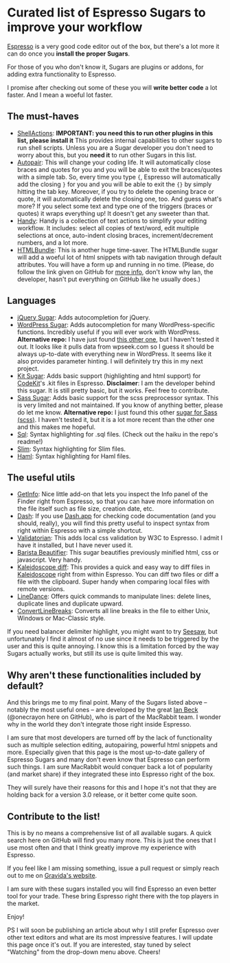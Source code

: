 # Curated list of Espresso Sugars to improve your workflow
[Espresso](http://macrabbit.com/espresso/ "Espresso, the web code editor") is a very good code editor out of the box, but there's a lot more it can do once you **install the proper Sugars**.

For those of you who don't know it, Sugars are plugins or addons, for adding extra functionality to Espresso.

I promise after checking out some of these you will **write better code** a lot faster. And I mean a woeful lot faster.

## The must-haves
- [ShellActions](https://github.com/onecrayon/ShellActions-sugar "ShellActions Sugar"): **IMPORTANT: you need this to run other plugins in this list, please install it** This provides internal capabilities to other sugars to run shell scripts. Unless you are a Sugar developer you don't need to worry about this, but you **need it** to run other Sugars in this list.
- [Autopair](https://github.com/onecrayon/Autopair-sugar "Autopair Sugar for Espresso"): This will change your coding life. It will automatically close braces and quotes for you and you will be able to exit the braces/quotes with a simple tab. So, every time you type `{`, Espresso will automatically add the closing `}` for you and you will be able to exit the `{}` by simply hitting the tab key. Moreover, if you try to delete the opening brace or quote, it will automatically delete the closing one, too. And guess what's more? If you select some text and type one of the triggers (braces or quotes) it wraps everything up! It doesn't get any sweeter than that.
- [Handy](https://github.com/onecrayon/Handy.sugar "Handy: a collection of text actions for Espresso, che code editor"): Handy is a collection of text actions to simplify your editing workflow. It includes: select all copies of text/word, edit multiple selections at once, auto-indent closing braces, increment/decrement numbers, and a lot more.
- [HTMLBundle](https://github.com/onecrayon/HTMLBundle.sugar "A huge time-saver for html editing for Espresso the web editor"): This is another huge time-saver. The HTMLBundle sugar will add a woeful lot of html snippets with tab navigation through default attributes. You will have a form up and running in no time. (Please, do follow the link given on GitHub for [more info](http://onecrayon.com/products/htmlbundle/ "More info on the HTMLBundle Sugar for Espresso"), don't know why Ian, the developer, hasn't put everything on GitHub like he usually does.)

## Languages
- [jQuery Sugar](https://github.com/derekr/jquery.sugar "jQuery autocompletion for Espresso"): Adds autocompletion for jQuery.
- [WordPress Sugar](https://github.com/funkylarma/WordPress.sugar "WordPress functions autocompletion for Espresso"): Adds autocompletion for many WordPress-specific functions. Incredibly useful if you will ever work with WordPress. **Alternative repo:** I have just found [this other one](https://github.com/olach/WordPress.sugar "WordPress sugar for Espresso"), but I haven't tested it out. It looks like it pulls data from wpseek.com so I guess it should be always up-to-date with everything new in WordPress. It seems like it also provides parameter hinting. I will definitely try this in my next project.
- [Kit Sugar](https://github.com/GioSensation/kit.sugar "Syntax highlighting for CodeKit's .kit files in Espresso"): Adds basic support (highlighting and html support) for [CodeKit](http://incident57.com/codekit/index.html "CodeKit: the webdev holy grail uncovered")'s .kit files in Espresso. **Disclaimer**: I am the developer behind this sugar. It is still pretty basic, but it works. Feel free to contribute.
- [Sass Sugar](https://github.com/sfcgeorge/Sass.sugar "Sass sugar for Espresso"): Adds basic support for the scss preprocessor syntax. This is very limited and not maintained. If you know of anything better, please do let me know. **Alternative repo:** I just found this other [sugar for Sass (scss)](https://github.com/d3head/SCSS.sugar "Sass scss syntax for Espresso"). I haven't tested it, but it is a lot more recent than the other one and this makes me hopeful.
- [Sql](https://github.com/fileability/sql.sugar "Sql syntax highlighting for Espresso"): Syntax highlighting for .sql files. (Check out the haiku in the repo's readme!)
- [Slim](https://github.com/slim-template/Slim-Sugar "Syntax highlighting for Slim files in Espresso"): Syntax highlighting for Slim files.
- [Haml](https://github.com/lianghai/Haml.sugar "Syntax highlighting for Haml files in Espresso."): Syntax highlighting for Haml files.

## The useful utils
- [GetInfo](https://github.com/onecrayon/Get-Info.sugar "GetInfo Sugar for Espresso"): Nice little add-on that lets you inspect the Info panel of the Finder right from Espresso, so that you can have more information on the file itself such as file size, creation date, etc.
- [Dash](https://github.com/Kapeli/Dash-Espresso-Plugin#readme "Espresso Sugar for Dash.app"): If you use [Dash.app](http://kapeli.com/dash "Dash.app – Offline code docs at your fingertips") for checking code documentation (and you should, really), you will find this pretty useful to inspect syntax from right within Espresso with a simple shortcut.
- [Validatorian](https://github.com/onecrayon/Validatorian.sugar "Adds css validation capabilities to Espresso"): This adds local css validation by W3C to Espresso. I admit I have it installed, but I have never used it.
- [Barista Beautifier](https://github.com/jancbeck/Barista-Beautifier.sugar "HTML, js and css beautifier for Espresso"): This sugar beautifies previously minified html, css or javascript. Very handy.
- [Kaleidoscope diff](https://github.com/onecrayon/Kaleidoscope.sugar "Adds a quick way to diff files in Espresso"): This provides a quick and easy way to diff files in [Kaleidoscope](http://www.kaleidoscopeapp.com "Kalidoscope, powerful file diffing for the Mac") right from within Espresso. You can diff two files or diff a file with the clipboard. Super handy when comparing local files with remote versions.
- [LineDance](https://github.com/onecrayon/LineDance.sugar "Handy line management shortcuts for Espresso"): Offers quick commands to manipulate lines: delete lines, duplicate lines and duplicate upward.
- [ConvertLineBreaks](https://github.com/onecrayon/ConvertLinebreaks.sugar "Convert Line Break styles in Espresso"): Converts all line breaks in the file to either Unix, Windows or Mac-Classic style.

If you need balancer delimiter highlight, you might want to try [Seesaw](https://github.com/onecrayon/Seesaw.sugar "Balancer delimiter highlighting for Espresso"), but unfortunately I find it almost of no use since it needs to be triggered by the user and this is quite annoying. I know this is a limitation forced by the way Sugars actually works, but still its use is quite limited this way.

## Why aren't these functionalities included by default?
And this brings me to my final point. Many of the Sugars listed above – notably the most useful ones – are developed by the great [Ian Beck](https://github.com/onecrayon "Ian Beck, Espresso sugar developer") (@onecrayon here on GitHub), who is part of the MacRabbit team. I wonder why in the world they don't integrate those right inside Espresso.

I am sure that most developers are turned off by the lack of functionality such as multiple selection editing, autopairing, powerful html snippets and more. Especially given that this page is the most up-to-date gallery of Espresso Sugars and many don't even know that Espresso can perform such things. I am sure MacRabbit would conquer back a lot of popularity (and market share) if they integrated these into Espresso right of the box.

They will surely have their reasons for this and I hope it's not that they are holding back for a version 3.0 release, or it better come quite soon.

## Contribute to the list!
This is by no means a comprehensive list of all available sugars. A quick search here on GitHub will find you many more. This is just the ones that I use most often and that I think greatly improve my experience with Espresso.

If you feel like I am missing something, issue a pull request or simply reach out to me on [Gravida's website](http://gravida.pro/emanuele-feliziani-web-developer "Emanuele Feliziani, Web Developer at Gravida.pro in Macerata").

I am sure with these sugars installed you will find Espresso an even better tool for your trade. These bring Espresso right there with the top players in the market.

Enjoy!

PS I will soon be publishing an article about why I still prefer Espresso over other text editors and what are its most impressive features. I will update this page once it's out. If you are interested, stay tuned by select "Watching" from the drop-down menu above. Cheers!

